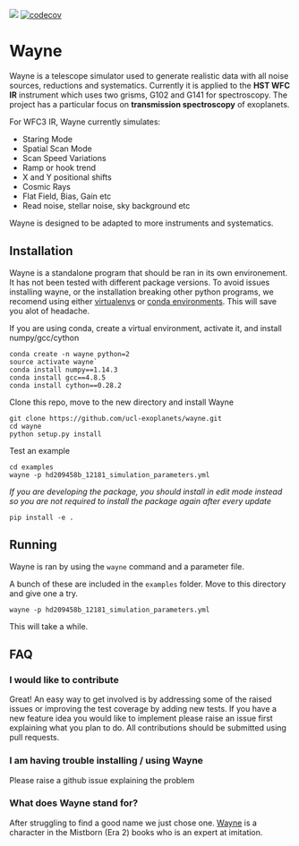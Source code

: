 ![](https://travis-ci.com/ucl-exoplanets/wayne.svg?token=n6r52fwBN2Mdz9psdp2V&branch=master) [![codecov](https://codecov.io/gh/ucl-exoplanets/wayne/branch/master/graph/badge.svg?token=2EJkVpjGHV)](https://codecov.io/gh/ucl-exoplanets/wayne)


# Wayne

Wayne is a telescope simulator used to generate realistic data with all noise sources, reductions and systematics. Currently it is applied to the **HST WFC IR** instrument which uses two grisms, G102 and G141 for spectroscopy. The project has a particular focus on **transmission spectroscopy** of exoplanets.

For WFC3 IR, Wayne currently simulates:
* Staring Mode
* Spatial Scan Mode
* Scan Speed Variations
* Ramp or hook trend
* X and Y positional shifts
* Cosmic Rays
* Flat Field, Bias, Gain etc
* Read noise, stellar noise, sky background etc

Wayne is designed to be adapted to more instruments and systematics.

## Installation

Wayne is a standalone program that should be ran in its own environement. It has not been tested with different package versions. To avoid issues installing wayne, or the installation breaking other python programs, we recomend using either [virtualenvs](http://python-guide-pt-br.readthedocs.io/en/latest/dev/virtualenvs/) or [conda environments](https://conda.io/docs/using/envs.html). This will save you alot of headache.

If you are using conda, create a virtual environment, activate it, and install numpy/gcc/cython

    conda create -n wayne python=2
    source activate wayne`
    conda install numpy==1.14.3
    conda install gcc==4.8.5
    conda install cython==0.28.2

Clone this repo, move to the new directory and install Wayne

    git clone https://github.com/ucl-exoplanets/wayne.git
    cd wayne
    python setup.py install

Test an example

    cd examples
    wayne -p hd209458b_12181_simulation_parameters.yml
    
*If you are developing the package, you should install in edit mode instead so you are not required to install the package again after every update*

    pip install -e .

## Running

Wayne is ran by using the `wayne` command and a parameter file.

A bunch of these are included in the `examples` folder. Move to this directory and give one a try.

    wayne -p hd209458b_12181_simulation_parameters.yml
    
This will take a while.
    
## FAQ

### I would like to contribute

Great! An easy way to get involved is by addressing some of the raised issues or improving the test coverage by adding new tests. If you have a new feature idea you would like to implement please raise an issue first explaining what you plan to do. All contributions should be submitted using pull requests.

### I am having trouble installing / using Wayne

Please raise a github issue explaining the problem

### What does Wayne stand for?

After struggling to find a good name we just chose one. [Wayne](http://coppermind.net/wiki/Wayne) is a character in the Mistborn (Era 2) books who is an expert at imitation.
